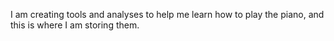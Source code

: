 I am creating tools and analyses to help me learn how to play the piano, and this is where I am storing them.